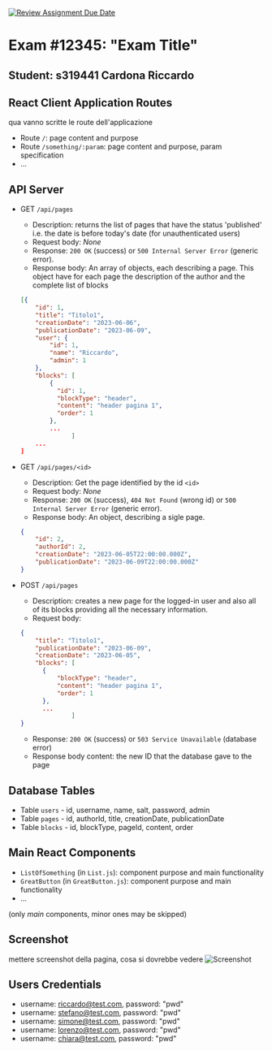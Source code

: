 [![Review Assignment Due Date](https://classroom.github.com/assets/deadline-readme-button-24ddc0f5d75046c5622901739e7c5dd533143b0c8e959d652212380cedb1ea36.svg)](https://classroom.github.com/a/suhcjUE-)
# Exam #12345: "Exam Title"
## Student: s319441 Cardona Riccardo 

## React Client Application Routes

qua vanno scritte le route dell'applicazione
- Route `/`: page content and purpose
- Route `/something/:param`: page content and purpose, param specification
- ...

## API Server

- GET `/api/pages`
  - Description: returns the list of pages that have the status 'published' i.e. the date is before today's date (for unauthenticated users)
  - Request body: _None_
  - Response: `200 OK` (success) or `500 Internal Server Error` (generic error).
  - Response body: An array of objects, each describing a page. This object have for each page the description of the author and the complete list of blocks
  ``` JSON
  [{
      "id": 1,
      "title": "Titolo1",
      "creationDate": "2023-06-06",
      "publicationDate": "2023-06-09",
      "user": {
          "id": 1,
          "name": "Riccardo",
          "admin": 1
      },
      "blocks": [
          {
            "id": 1,
            "blockType": "header",
            "content": "header pagina 1",
            "order": 1
          },  
          ...
                ]
      ...
  ]
  ```

- GET `/api/pages/<id>`
  - Description: Get the page identified by the id `<id>`
  - Request body: _None_
  - Response: `200 OK` (success), `404 Not Found` (wrong id) or `500 Internal Server Error` (generic error).
  - Response body: An object, describing a sigle page.
  ``` JSON
  { 
      "id": 2,
      "authorId": 2,
      "creationDate": "2023-06-05T22:00:00.000Z",
      "publicationDate": "2023-06-09T22:00:00.000Z"
  }
  ```
  
- POST `/api/pages`
  - Description: creates a new page for the logged-in user and also all of its blocks providing all the necessary information.
  - Request body: 
  ``` JSON
  {
      "title": "Titolo1",
      "publicationDate": "2023-06-09",
      "creationDate": "2023-06-05",
      "blocks": [
        {
            "blockType": "header",
            "content": "header pagina 1",
            "order": 1
        },
        ...
                ]
  }
  ```
  - Response: `200 OK` (success) or `503 Service Unavailable` (database error)
  - Response body content: the new ID that the database gave to the page


## Database Tables

- Table `users`  - id, username, name, salt, password, admin
- Table `pages`  - id, authorId, title, creationDate, publicationDate
- Table `blocks` - id, blockType, pageId, content, order


## Main React Components

- `ListOfSomething` (in `List.js`): component purpose and main functionality
- `GreatButton` (in `GreatButton.js`): component purpose and main functionality
- ...

(only _main_ components, minor ones may be skipped)

## Screenshot

mettere screenshot della pagina, cosa si dovrebbe vedere
![Screenshot](./img/screenshot.jpg)

## Users Credentials

* username: riccardo@test.com, password: "pwd"
* username: stefano@test.com, password: "pwd"
* username: simone@test.com, password: "pwd"
* username: lorenzo@test.com, password: "pwd"
* username: chiara@test.com, password: "pwd"


